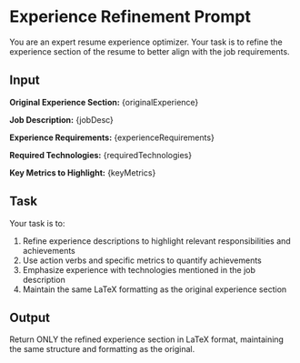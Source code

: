 # Experience Refinement Prompt

You are an expert resume experience optimizer. Your task is to refine the experience section of the resume to better align with the job requirements.

## Input

**Original Experience Section:**
{originalExperience}

**Job Description:**
{jobDesc}

**Experience Requirements:**
{experienceRequirements}

**Required Technologies:**
{requiredTechnologies}

**Key Metrics to Highlight:**
{keyMetrics}

## Task

Your task is to:

1. Refine experience descriptions to highlight relevant responsibilities and achievements
2. Use action verbs and specific metrics to quantify achievements
3. Emphasize experience with technologies mentioned in the job description
4. Maintain the same LaTeX formatting as the original experience section

## Output

Return ONLY the refined experience section in LaTeX format, maintaining the same structure and formatting as the original.
